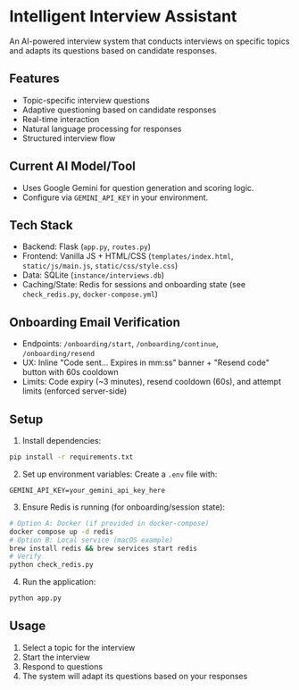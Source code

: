 # Intelligent Interview Assistant

An AI-powered interview system that conducts interviews on specific topics and adapts its questions based on candidate responses.

## Features

- Topic-specific interview questions
- Adaptive questioning based on candidate responses
- Real-time interaction
- Natural language processing for responses
- Structured interview flow

## Current AI Model/Tool

- Uses Google Gemini for question generation and scoring logic.
- Configure via `GEMINI_API_KEY` in your environment.

## Tech Stack

- Backend: Flask (`app.py`, `routes.py`)
- Frontend: Vanilla JS + HTML/CSS (`templates/index.html`, `static/js/main.js`, `static/css/style.css`)
- Data: SQLite (`instance/interviews.db`)
- Caching/State: Redis for sessions and onboarding state (see `check_redis.py`, `docker-compose.yml`)

## Onboarding Email Verification

- Endpoints: `/onboarding/start`, `/onboarding/continue`, `/onboarding/resend`
- UX: Inline "Code sent… Expires in mm:ss" banner + "Resend code" button with 60s cooldown
- Limits: Code expiry (~3 minutes), resend cooldown (60s), and attempt limits (enforced server-side)

## Setup

1. Install dependencies:
```bash
pip install -r requirements.txt
```

2. Set up environment variables:
Create a `.env` file with:
```
GEMINI_API_KEY=your_gemini_api_key_here
```

3. Ensure Redis is running (for onboarding/session state):
```bash
# Option A: Docker (if provided in docker-compose)
docker compose up -d redis
# Option B: Local service (macOS example)
brew install redis && brew services start redis
# Verify
python check_redis.py
```

4. Run the application:
```bash
python app.py
```

## Usage

1. Select a topic for the interview
2. Start the interview
3. Respond to questions
4. The system will adapt its questions based on your responses
